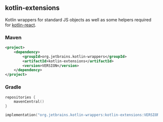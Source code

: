 ## kotlin-extensions

Kotlin wrappers for standard JS objects as well as some helpers required for 
[kotlin-react](https://github.com/JetBrains/kotlin-wrappers/tree/master/kotlin-react).

### Maven

```xml
<project>
    <dependency>
        <groupId>org.jetbrains.kotlin-wrappers</groupId>
        <artifactId>kotlin-extensions</artifactId>
        <version>VERSION</version>
    </dependency>
</project>
```

### Gradle

```kotlin
repositories {
    mavenCentral()
}

implementation("org.jetbrains.kotlin-wrappers:kotlin-extensions:VERSION")
```
